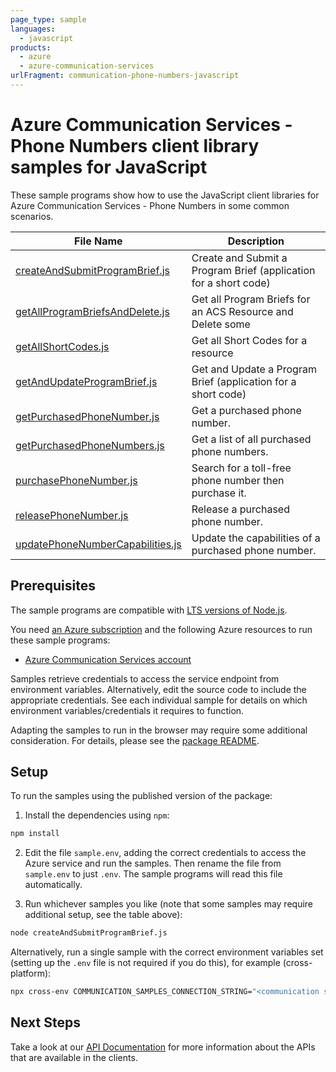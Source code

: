 ```yaml
---
page_type: sample
languages:
  - javascript
products:
  - azure
  - azure-communication-services
urlFragment: communication-phone-numbers-javascript
---
```


# Azure Communication Services - Phone Numbers client library samples for JavaScript

These sample programs show how to use the JavaScript client libraries for Azure Communication Services - Phone Numbers in some common scenarios.

| **File Name**                                                     | **Description**                                                  |
| ----------------------------------------------------------------- | ---------------------------------------------------------------- |
| [createAndSubmitProgramBrief.js][createandsubmitprogrambrief]     | Create and Submit a Program Brief (application for a short code) |
| [getAllProgramBriefsAndDelete.js][getallprogrambriefsanddelete]   | Get all Program Briefs for an ACS Resource and Delete some       |
| [getAllShortCodes.js][getallshortcodes]                           | Get all Short Codes for a resource                               |
| [getAndUpdateProgramBrief.js][getandupdateprogrambrief]           | Get and Update a Program Brief (application for a short code)    |
| [getPurchasedPhoneNumber.js][getpurchasedphonenumber]             | Get a purchased phone number.                                    |
| [getPurchasedPhoneNumbers.js][getpurchasedphonenumbers]           | Get a list of all purchased phone numbers.                       |
| [purchasePhoneNumber.js][purchasephonenumber]                     | Search for a toll-free phone number then purchase it.            |
| [releasePhoneNumber.js][releasephonenumber]                       | Release a purchased phone number.                                |
| [updatePhoneNumberCapabilities.js][updatephonenumbercapabilities] | Update the capabilities of a purchased phone number.             |

## Prerequisites

The sample programs are compatible with [LTS versions of Node.js](https://nodejs.org/about/releases/).

You need [an Azure subscription][freesub] and the following Azure resources to run these sample programs:

- [Azure Communication Services account][createinstance_azurecommunicationservicesaccount]

Samples retrieve credentials to access the service endpoint from environment variables. Alternatively, edit the source code to include the appropriate credentials. See each individual sample for details on which environment variables/credentials it requires to function.

Adapting the samples to run in the browser may require some additional consideration. For details, please see the [package README][package].

## Setup

To run the samples using the published version of the package:

1. Install the dependencies using `npm`:

```bash
npm install
```

2. Edit the file `sample.env`, adding the correct credentials to access the Azure service and run the samples. Then rename the file from `sample.env` to just `.env`. The sample programs will read this file automatically.

3. Run whichever samples you like (note that some samples may require additional setup, see the table above):

```bash
node createAndSubmitProgramBrief.js
```

Alternatively, run a single sample with the correct environment variables set (setting up the `.env` file is not required if you do this), for example (cross-platform):

```bash
npx cross-env COMMUNICATION_SAMPLES_CONNECTION_STRING="<communication samples connection string>" node createAndSubmitProgramBrief.js
```

## Next Steps

Take a look at our [API Documentation][apiref] for more information about the APIs that are available in the clients.

[createandsubmitprogrambrief]: https://github.com/Azure/azure-sdk-for-js/blob/main/sdk/communication/communication-phone-numbers/samples/v1/javascript/createAndSubmitProgramBrief.js
[getallprogrambriefsanddelete]: https://github.com/Azure/azure-sdk-for-js/blob/main/sdk/communication/communication-phone-numbers/samples/v1/javascript/getAllProgramBriefsAndDelete.js
[getallshortcodes]: https://github.com/Azure/azure-sdk-for-js/blob/main/sdk/communication/communication-phone-numbers/samples/v1/javascript/getAllShortCodes.js
[getandupdateprogrambrief]: https://github.com/Azure/azure-sdk-for-js/blob/main/sdk/communication/communication-phone-numbers/samples/v1/javascript/getAndUpdateProgramBrief.js
[getpurchasedphonenumber]: https://github.com/Azure/azure-sdk-for-js/blob/main/sdk/communication/communication-phone-numbers/samples/v1/javascript/getPurchasedPhoneNumber.js
[getpurchasedphonenumbers]: https://github.com/Azure/azure-sdk-for-js/blob/main/sdk/communication/communication-phone-numbers/samples/v1/javascript/getPurchasedPhoneNumbers.js
[purchasephonenumber]: https://github.com/Azure/azure-sdk-for-js/blob/main/sdk/communication/communication-phone-numbers/samples/v1/javascript/purchasePhoneNumber.js
[releasephonenumber]: https://github.com/Azure/azure-sdk-for-js/blob/main/sdk/communication/communication-phone-numbers/samples/v1/javascript/releasePhoneNumber.js
[updatephonenumbercapabilities]: https://github.com/Azure/azure-sdk-for-js/blob/main/sdk/communication/communication-phone-numbers/samples/v1/javascript/updatePhoneNumberCapabilities.js
[apiref]: https://docs.microsoft.com/javascript/api/@azure/communication-phone-numbers
[freesub]: https://azure.microsoft.com/free/
[createinstance_azurecommunicationservicesaccount]: https://docs.microsoft.com/azure/communication-services/quickstarts/create-communication-resource
[package]: https://github.com/Azure/azure-sdk-for-js/tree/main/sdk/communication/communication-phone-numbers/README.md
